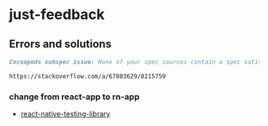 # just-feedback

## Errors and solutions

```markdown
Cocoapods subspec issue: None of your spec sources contain a spec satisfying the dependency

https://stackoverflow.com/a/67803629/8215759
```

### change from react-app to rn-app

- [react-native-testing-library](https://testing-library.com/docs/react-native-testing-library/example-intro)
